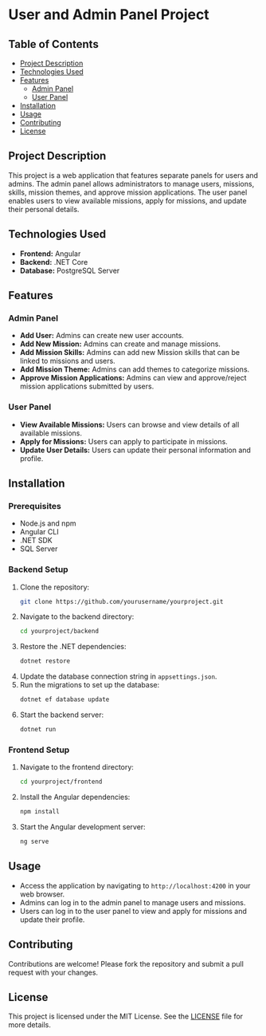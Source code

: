 # User and Admin Panel Project

## Table of Contents
- [Project Description](#project-description)
- [Technologies Used](#technologies-used)
- [Features](#features)
  - [Admin Panel](#admin-panel)
  - [User Panel](#user-panel)
- [Installation](#installation)
- [Usage](#usage)
- [Contributing](#contributing)
- [License](#license)

## Project Description

This project is a web application that features separate panels for users and admins. The admin panel allows administrators to manage users, missions, skills, mission themes, and approve mission applications. The user panel enables users to view available missions, apply for missions, and update their personal details.

## Technologies Used
- **Frontend:** Angular
- **Backend:** .NET Core
- **Database:** PostgreSQL Server

## Features

### Admin Panel
- **Add User:** Admins can create new user accounts.
- **Add New Mission:** Admins can create and manage missions.
- **Add Mission Skills:** Admins can add new Mission skills that can be linked to missions and users.
- **Add Mission Theme:** Admins can add themes to categorize missions.
- **Approve Mission Applications:** Admins can view and approve/reject mission applications submitted by users.

### User Panel
- **View Available Missions:** Users can browse and view details of all available missions.
- **Apply for Missions:** Users can apply to participate in missions.
- **Update User Details:** Users can update their personal information and profile.

## Installation

### Prerequisites
- Node.js and npm
- Angular CLI
- .NET SDK
- SQL Server

### Backend Setup
1. Clone the repository:
    ```sh
    git clone https://github.com/yourusername/yourproject.git
    ```
2. Navigate to the backend directory:
    ```sh
    cd yourproject/backend
    ```
3. Restore the .NET dependencies:
    ```sh
    dotnet restore
    ```
4. Update the database connection string in `appsettings.json`.
5. Run the migrations to set up the database:
    ```sh
    dotnet ef database update
    ```
6. Start the backend server:
    ```sh
    dotnet run
    ```

### Frontend Setup
1. Navigate to the frontend directory:
    ```sh
    cd yourproject/frontend
    ```
2. Install the Angular dependencies:
    ```sh
    npm install
    ```
3. Start the Angular development server:
    ```sh
    ng serve
    ```

## Usage
- Access the application by navigating to `http://localhost:4200` in your web browser.
- Admins can log in to the admin panel to manage users and missions.
- Users can log in to the user panel to view and apply for missions and update their profile.

## Contributing
Contributions are welcome! Please fork the repository and submit a pull request with your changes.

## License
This project is licensed under the MIT License. See the [LICENSE](LICENSE) file for more details.
